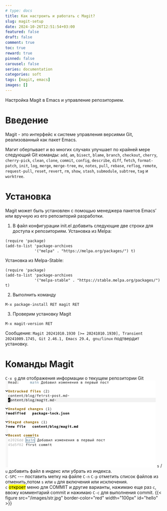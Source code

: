 ```yaml
---
# type: docs 
title: Как настроить и работать с Magit?
slug: magit-setup
date: 2024-10-26T12:51:54+03:00
featured: false
draft: false
comment: true
toc: true
reward: true
pinned: false
carousel: false
series: documentation
categories: soft
tags: [magit, emacs]
images: []
---
```


Настройка Magit в Emacs и управление репозиторием.

<!--more-->


# Введение
Magit - это интерфейс к системе управления версиями Git, реализованный как пакет Emacs.

Магит обертывает и во многих случаях улучшает по крайней мере следующий Git команды: `add`, `am`, `bisect`, `blame`, `branch`, `checkout`, `cherry`, `cherry-pick`, `clean`, `clone`, `commit`, `config`, `describe`, `diff`, `fetch`, `format-patch`, `init`, `log`, `merge`, `merge-tree`, `mv`, `notes`, `pull`, `rebase`, `reflog`, `remote`, `request-pull`, `reset`, `revert`, `rm`, `show`, `stash`, `submodule`, `subtree`, `tag` и `worktree`.

# Установка
Magit может быть установлен с помощью менеджера пакетов Emacs’ или вручную из его репозиторий разработки.

1. В файл конфигурации init.el добавить следующие две строки для доступа к репозиториям.
Установка из Melpa:
```emacs
(require 'package)
(add-to-list 'package-archives
             '("melpa" . "https://melpa.org/packages/") t)
```
Установка из Melpa-Stable:
```emacs
(require 'package)
(add-to-list 'package-archives
             '("melpa-stable" . "https://stable.melpa.org/packages/") t)
```

2. Выполнить команду
```emacs
M-x package-install RET magit RET
```

3. Проверим установку Magit
```emacs
M-x magit-version RET

```
Сообщение: `Magit 20241010.1930 [>= 20241010.1930], Transient 20241009.1745, Git 2.46.1, Emacs 29.4, gnu/linux`
подтвердит установку.

# Команды Magit
`C-x g` для отображения информации о текущем репозитории Git  
![Left](/images/magit.png?width=400px#float-start)
`s` / `u` добавить файл в индекс или убрать из индекса.  
`C-SPC` --- поставить метку на файле `C-n` `C-p` отметить список файлов из отменить,потом `s` или `u` для включения или исключения.  
`c` <mark>откроет</mark> меню для COMMIT и другие варианты, нажимаю еще раз `c`, ввожу комментарий commit  и нажимаю `C-c` для выполнения commit. 
{{< figure src="/images/str.jpg" border-color="red" width="100px" id="hello" >}}
